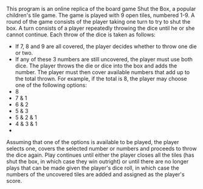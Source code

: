 This program is an online replica of the board game Shut the Box, a popular children's tile game. 
The game is played with 9 open tiles, numbered 1-9. A round of the game consists of the player taking one turn to try to shut the box. 
A turn consists of a player repeatedly throwing the dice until he or she cannot continue. Each throw of the dice is taken as follows:
- If 7, 8 and 9 are all covered, the player decides whether to throw one die or two.
- If any of these 3 numbers are still uncovered, the player must use both dice.
The player throws the die or dice into the box and adds the number.
The player must then cover available numbers that add up to the total thrown.
For example, if the total is 8, the player may choose one of the following options:
- 8
- 7 & 1
- 6 & 2
- 5 & 3
- 5 & 2 & 1
- 4 & 3 & 1
- 
Assuming that one of the options is available to be played, the player selects one, covers the selected number or numbers and proceeds to throw the dice again.
Play continues until either the player closes all the tiles (has shut the box, in which case they win outright) or
until there are no longer plays that can be made given the player's dice roll, in which case the numbers of the uncovered tiles are added and assigned as the player's score. 
